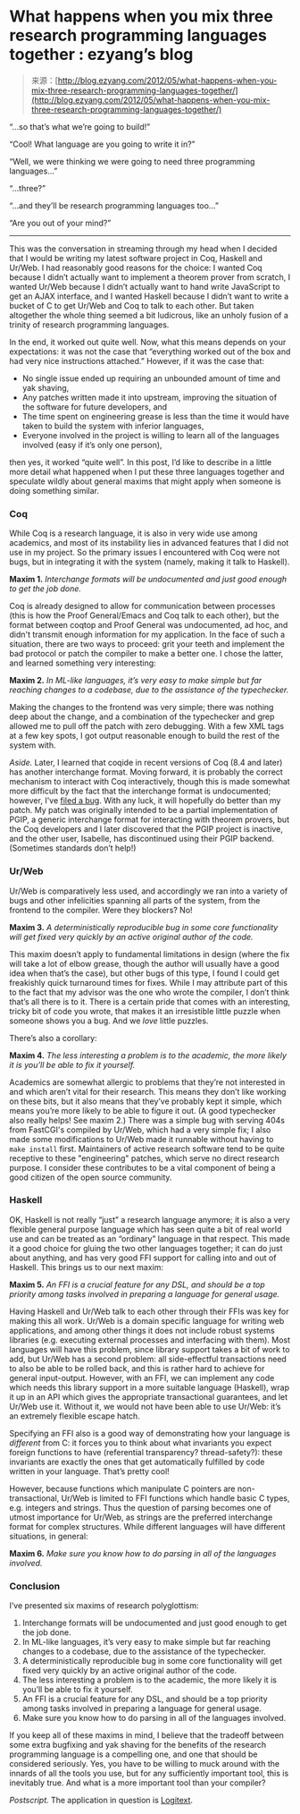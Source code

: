 <!--yml
category: 未分类
date: 2024-07-01 18:17:30
-->

# What happens when you mix three research programming languages together : ezyang’s blog

> 来源：[http://blog.ezyang.com/2012/05/what-happens-when-you-mix-three-research-programming-languages-together/](http://blog.ezyang.com/2012/05/what-happens-when-you-mix-three-research-programming-languages-together/)

“...so that’s what we’re going to build!”

“Cool! What language are you going to write it in?”

“Well, we were thinking we were going to need three programming languages...”

“...three?”

“...and they’ll be research programming languages too...”

“Are you out of your mind?”

* * *

This was the conversation in streaming through my head when I decided that I would be writing my latest software project in Coq, Haskell and Ur/Web. I had reasonably good reasons for the choice: I wanted Coq because I didn’t actually want to implement a theorem prover from scratch, I wanted Ur/Web because I didn’t actually want to hand write JavaScript to get an AJAX interface, and I wanted Haskell because I didn’t want to write a bucket of C to get Ur/Web and Coq to talk to each other. But taken altogether the whole thing seemed a bit ludicrous, like an unholy fusion of a trinity of research programming languages.

In the end, it worked out quite well. Now, what this means depends on your expectations: it was not the case that “everything worked out of the box and had very nice instructions attached.” However, if it was the case that:

*   No single issue ended up requiring an unbounded amount of time and yak shaving,
*   Any patches written made it into upstream, improving the situation of the software for future developers, and
*   The time spent on engineering grease is less than the time it would have taken to build the system with inferior languages,
*   Everyone involved in the project is willing to learn all of the languages involved (easy if it’s only one person),

then yes, it worked “quite well”. In this post, I’d like to describe in a little more detail what happened when I put these three languages together and speculate wildly about general maxims that might apply when someone is doing something similar.

### Coq

While Coq is a research language, it is also in very wide use among academics, and most of its instability lies in advanced features that I did not use in my project. So the primary issues I encountered with Coq were not bugs, but in integrating it with the system (namely, making it talk to Haskell).

**Maxim 1.** *Interchange formats will be undocumented and just good enough to get the job done.*

Coq is already designed to allow for communication between processes (this is how the Proof General/Emacs and Coq talk to each other), but the format between coqtop and Proof General was undocumented, ad hoc, and didn't transmit enough information for my application. In the face of such a situation, there are two ways to proceed: grit your teeth and implement the bad protocol or patch the compiler to make a better one. I chose the latter, and learned something very interesting:

**Maxim 2.** *In ML-like languages, it’s very easy to make simple but far reaching changes to a codebase, due to the assistance of the typechecker.*

Making the changes to the frontend was very simple; there was nothing deep about the change, and a combination of the typechecker and grep allowed me to pull off the patch with zero debugging. With a few XML tags at a few key spots, I got output reasonable enough to build the rest of the system with.

*Aside.* Later, I learned that coqide in recent versions of Coq (8.4 and later) has another interchange format. Moving forward, it is probably the correct mechanism to interact with Coq interactively, though this is made somewhat more difficult by the fact that the interchange format is undocumented; however, I've [filed a bug](https://coq.inria.fr/bugs/show_bug.cgi?id=2777). With any luck, it will hopefully do better than my patch. My patch was originally intended to be a partial implementation of PGIP, a generic interchange format for interacting with theorem provers, but the Coq developers and I later discovered that the PGIP project is inactive, and the other user, Isabelle, has discontinued using their PGIP backend. (Sometimes standards don’t help!)

### Ur/Web

Ur/Web is comparatively less used, and accordingly we ran into a variety of bugs and other infelicities spanning all parts of the system, from the frontend to the compiler. Were they blockers? No!

**Maxim 3.** *A deterministically reproducible bug in some core functionality will get fixed very quickly by an active original author of the code.*

This maxim doesn’t apply to fundamental limitations in design (where the fix will take a lot of elbow grease, though the author will usually have a good idea when that’s the case), but other bugs of this type, I found I could get freakishly quick turnaround times for fixes. While I may attribute part of this to the fact that my advisor was the one who wrote the compiler, I don’t think that’s all there is to it. There is a certain pride that comes with an interesting, tricky bit of code you wrote, that makes it an irresistible little puzzle when someone shows you a bug. And we *love* little puzzles.

There’s also a corollary:

**Maxim 4.** *The less interesting a problem is to the academic, the more likely it is you’ll be able to fix it yourself.*

Academics are somewhat allergic to problems that they’re not interested in and which aren’t vital for their research. This means they don’t like working on these bits, but it also means that they’ve probably kept it simple, which means you’re more likely to be able to figure it out. (A good typechecker also really helps! See maxim 2.) There was a simple bug with serving 404s from FastCGI's compiled by Ur/Web, which had a very simple fix; I also made some modifications to Ur/Web made it runnable without having to `make install` first. Maintainers of active research software tend to be quite receptive to these "engineering" patches, which serve no direct research purpose. I consider these contributes to be a vital component of being a good citizen of the open source community.

### Haskell

OK, Haskell is not really “just” a research language anymore; it is also a very flexible general purpose language which has seen quite a bit of real world use and can be treated as an “ordinary” language in that respect. This made it a good choice for gluing the two other languages together; it can do just about anything, and has very good FFI support for calling into and out of Haskell. This brings us to our next maxim:

**Maxim 5.** *An FFI is a crucial feature for any DSL, and should be a top priority among tasks involved in preparing a language for general usage.*

Having Haskell and Ur/Web talk to each other through their FFIs was key for making this all work. Ur/Web is a domain specific language for writing web applications, and among other things it does not include robust systems libraries (e.g. executing external processes and interfacing with them). Most languages will have this problem, since library support takes a bit of work to add, but Ur/Web has a second problem: all side-effectful transactions need to also be able to be rolled back, and this is rather hard to achieve for general input-output. However, with an FFI, we can implement any code which needs this library support in a more suitable language (Haskell), wrap it up in an API which gives the appropriate transactional guarantees, and let Ur/Web use it. Without it, we would not have been able to use Ur/Web: it’s an extremely flexible escape hatch.

Specifying an FFI also is a good way of demonstrating how your language is *different* from C: it forces you to think about what invariants you expect foreign functions to have (referential transparency? thread-safety?): these invariants are exactly the ones that get automatically fulfilled by code written in your language. That’s pretty cool!

However, because functions which manipulate C pointers are non-transactional, Ur/Web is limited to FFI functions which handle basic C types, e.g. integers and strings. Thus the question of parsing becomes one of utmost importance for Ur/Web, as strings are the preferred interchange format for complex structures. While different languages will have different situations, in general:

**Maxim 6.** *Make sure you know how to do parsing in all of the languages involved.*

### Conclusion

I’ve presented six maxims of research polyglottism:

1.  Interchange formats will be undocumented and just good enough to get the job done.
2.  In ML-like languages, it’s very easy to make simple but far reaching changes to a codebase, due to the assistance of the typechecker.
3.  A deterministically reproducible bug in some core functionality will get fixed very quickly by an active original author of the code.
4.  The less interesting a problem is to the academic, the more likely it is you’ll be able to fix it yourself.
5.  An FFI is a crucial feature for any DSL, and should be a top priority among tasks involved in preparing a language for general usage.
6.  Make sure you know how to do parsing in all of the languages involved.

If you keep all of these maxims in mind, I believe that the tradeoff between some extra bugfixing and yak shaving for the benefits of the research programming language is a compelling one, and one that should be considered seriously. Yes, you have to be willing to muck around with the innards of all the tools you use, but for any sufficiently important tool, this is inevitably true. And what is a more important tool than your compiler?

*Postscript.* The application in question is [Logitext](http://logitext.ezyang.scripts.mit.edu/main).